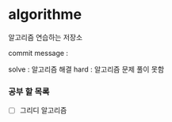 # algorithme

알고리즘 연습하는 저장소

commit message :

solve : 알고리즘 해결
hard : 알고리즘 문제 풀이 못함

### 공부 할 목록

- [ ] 그리디 알고리즘
